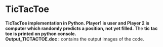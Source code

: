 # TicTacToe
<b>TicTacToe implementation in Python. Player1 is user and Player 2 is computer which randomly predicts a position, not yet filled.</b> The <b>tic tac toe is printed on python console.</b><br />
<b>Output_TICTACTOE.doc :</b>  contains the output images of the code.
